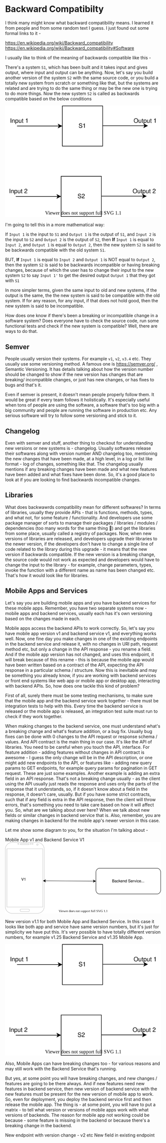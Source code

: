 # Backward Compatibilty

I think many might know what backward compatibility means. I learned it from
people and from some random text I guess. I just found out some formal links to
it -

https://en.wikipedia.org/wiki/Backward_compatibility
https://en.wikipedia.org/wiki/Backward_compatibility#Software

I usually like to think of the meaning of backwards compatible like this -

There's a system `S1`, which has been built and it takes input and gives output,
where input and output can be anything. Now, let's say you build another version
of the system `S2` with the same source code, or you build a totally new system
from scratch or something like that, but the systems are related and are trying
to do the same thing or may be the new one is trying to do more things. Now
the new system `S2` is called as backwards compatible based on the below
conditions

![backward-compatibility](images/backward-compatibility.svg "Backward Compatibility")

I'm going to tell this in a more mathematical way:

If `Input 1` is the input to `S1` and `Output 1` is the output of `S1`,
and `Input 2` is the input to `S2` and `Output 2` is the output of `S2`,
then **If** `Input 1` is equal to `Input 2`, and `Output 1` is equal to
`Output 2`, then the new system `S2` is said to be backwards compatible with
the old system `S1`. 

BUT, **If** `Input 1` is equal to `Input 2` and `Output 1` is NOT equal to
`Output 2`, then the system `S2` is said to be backwards incompatible or
having breaking changes, because of which the user has to change their input
to the new system `S2` to say `Input 1'` to get the desired output `Output 1`
that they got with `S1`

In more simpler terms, given the same input to old and new systems, if the
output is the same, the the new system is said to be compatible with the old
system. If for any reason, for any input, if that does not hold good, then
the new system is said to be incompatible.

How does one know if there's been a breaking or incompatible change in a
software system? Does everyone have to check the source code, run some
functional tests and check if the new system is compatible? Well, there are
ways to do that.

## Semver

People usually version their systems. For example `v1`, `v2`, `v3.4` etc.
They usually use some versioning method. A famous one is https://semver.org/ ,
Semantic Versioning. It has details talking about how the version number
should be changed to show if the new version has changes that are breaking/
incompatible changes, or just has new changes, or has fixes to bugs and that's
it. 

Even if semver is present, it doesn't mean people properly follow them. It
would be great if every team follows it holistically. It's especially useful
when tons of people are using the software, a software that's too big with a
big community and people are running the software in production etc. Any
serious software will try to follow some versioning and stick to it. 

## Changelog

Even with semver and stuff, another thing to checkout for understanding new
versions or new systems is - changelog. Usually softwares release their
softwares along with version number AND changelog too, mentioning the new
changes that have been made, at a high level, in a log or list like format - log
of changes, something like that. The changelog usually mentions if any
breaking changes have been made and what new features have been added and what
fixes have been done. So, it's a good place to look at if you are looking to
find backwards incompatible changes.

## Libraries

What does backwawrds compatibility mean for different softwares? In terms of
libraries, usually they provide APIs - that is functions, methods, types, and
what not, for some feature / functionality. And developers use some package
manager of sorts to manage their packages / libraries / modules / dependencies
(too many words for the same thing 🙈) and get the libraries from some place,
usually called a registry of packages. Now, when new versions of libraries
are released, and developers upgrade their libraries to the newer version,
if the developers don't have to change a single line of code related to the
library during this upgrade - it means that the new version if backwards
compatible. If the new version is a breaking change, the source code would not
work as expected and developers would have to change the input to the library -
for example, change parameters, types, invoke the function with a different
name as name has been changed etc. That's how it would look like for libraries.

## Mobile Apps and Services

Let's say you are building mobile apps and you have backend services for these
mobile apps. Remember, you have two separate systems now - mobile apps and
backend services, usually each has it's own versioning based on the changes made
in each.

Mobile apps access the backend APIs to work correctly. So, let's say you have
mobile app version v1 and backend service v1, and everything works well. Now,
one fine day you make changes in one of the existing endpoints in the backend
service and release it, with no changes in URI path, request method etc, but
only a change in the API response - you rename a field. And if the mobile app
version has not changed, and uses this endpoint, it will break because of this
rename - this is because the mobile app would have been written based on a
contract of the API, expecting the API response in a particular schema /
structure. Now this is inevitable and may be something you already know, if
you are working with backend services or front end systems like web app or
mobile app or desktop app, interacting with backend APIs. So, how does one
tackle this kind of problem?

First of all, surely there must be some testing mechanisms, to make sure that
the mobile app and the backend service work together - there must be integration
tests to help with this. Every time the backend service is released or the
mobile app is released, an integration test suite must run to check if they
work together.

When making changes to the backend service, one must understand what's a
breaking change and what's feature addition, or a bug fix. Usually bug fixes
can be done with 0 changes to the API request or response schema / values.
And API contract is the main thing in our case. It's like the API of libraries.
You need to be careful when you touch the API, interface. For feature addition -
adding features without changes in API contract is awesome - I guess the only
change will be in the API description, or one might add new endpoints to the
API, or features like - adding new query params to GET endpoints, for example
query params for pagination in GET request. These are just some examples.
Another example is adding an extra field in an API response. That's not a
breaking change usually - as the client using the API usually just reads the
response and uses only the parts of the response that it understands, so, if it
doesn't know about a field in the response, it doesn't care, usually. But if
you have some strict contracts, such that if any field is extra in the API
response, then the client will throw errors, that's something you need to take
care based on how it will affect you. So, what are we talking about over here?
When we talk about new fields or similar changes in backend service that is.
Also, remember, you are making changes in backend for the mobile app's newer
version in this case.

Let me show some diagram to you, for the situation I'm talking about -

Mobile App v1 and Backend Service V1
![mobile-app-and-backend-service](images/mobile-app-and-backend-service.svg "Mobile App and Backend Service")

New version v1.1 for both Mobile App and Backend Service. In this case it looks
like both app and service have same version numbers, but it's just for
simplicity we have put this. It's very possible to have totally different
version numbers, for example v1.25 Backend Service and v1.35 Mobile App.

![backward-compatibility](images/backward-compatibility.svg "Backward Compatibility")

Also, Mobile Apps can have breaking changes too - for various reasons and may
still work with the Backend Service that's running.

But yes, at some point you will have breaking changes, and new changes /
features are going to be there always. And if new features need new features in
backend service, then new version of backend service with the new features must
be present for the new version of mobile app to work. So, even for deployment,
you deploy the backend service first and then release the mobile app. The thing
is - at some point, you will have to put a matrix - to tell what version or
versions of mobile apps work with what versions of backends. The reason for
mobile app not working could be because - some feature is missing in the backend
or because there's a breaking change in the backend.



New endpoint with version change - v2 etc
New field in existing endpoint
